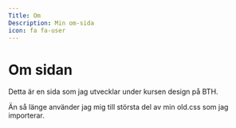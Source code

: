```yaml
---
Title: Om
Description: Min om-sida
icon: fa fa-user
---
```


Om sidan
==========================

Detta är en sida som jag utvecklar under kursen design på BTH.

Än så länge använder jag mig till största del av min old.css som jag importerar.